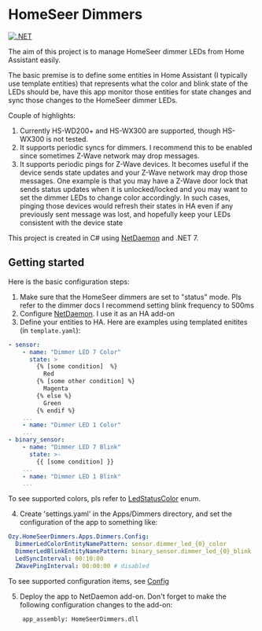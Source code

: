 # HomeSeer Dimmers

[![.NET](https://github.com/yavuzozge/HomeSeerDimmers/actions/workflows/dotnet.yml/badge.svg)](https://github.com/yavuzozge/HomeSeerDimmers/actions/workflows/dotnet.yml)

The aim of this project is to manage HomeSeer dimmer LEDs from Home Assistant easily.

The basic premise is to define some entities in Home Assistant (I typically use template entities) that represents what the color and blink state of the LEDs should be, 
have this app monitor those entities for state changes and sync those changes to the HomeSeer dimmer LEDs.

Couple of highlights:
1. Currently HS-WD200+ and HS-WX300 are supported, though HS-WX300 is not tested.
2. It supports periodic syncs for dimmers. I recommend this to be enabled since sometimes Z-Wave network may drop messages.
3. It supports periodic pings for Z-Wave devices. It becomes useful if the device sends state updates and your Z-Wave network may drop those messages. One example is that you may have a Z-Wave door lock that sends status updates when it is unlocked/locked and you may want to set the dimmer LEDs to change color accordingly. In such cases, pinging those devices would refresh their states in HA even if any previously sent message was lost, and hopefully keep your LEDs consistent with the device state  

This project is created in C# using [NetDaemon](https://netdaemon.xyz/) and .NET 7.

## Getting started

Here is the basic configuration steps:
1. Make sure that the HomeSeer dimmers are set to "status" mode. Pls refer to the dimmer docs  I recommend setting blink frequency to 500ms
2. Configure [NetDaemon](https://netdaemon.xyz/). I use it as an HA add-on
3. Define your entities to HA. Here are examples using templated enitites (in `template.yaml`):
```YAML
- sensor:
    - name: "Dimmer LED 7 Color"
      state: >
        {% [some condition]  %}
          Red
        {% [some other condition] %}
          Magenta
        {% else %}
          Green
        {% endif %}
    ...
    - name: "Dimmer LED 1 Color"
    ...
- binary_sensor:
    - name: "Dimmer LED 7 Blink"
      state: >-
        {{ [some condition] }}
    ...
    - name: "Dimmer LED 1 Blink"
    ...
```
To see supported colors, pls refer to [LedStatusColor](Apps/Dimmers/LedStatusColor.cs) enum.

4. Create 'settings.yaml' in the Apps/Dimmers directory, and set the configuration of the app to something like:
```YAML
Ozy.HomeSeerDimmers.Apps.Dimmers.Config:
  DimmerLedColorEntityNamePattern: sensor.dimmer_led_{0}_color
  DimmerLedBlinkEntityNamePattern: binary_sensor.dimmer_led_{0}_blink
  LedSyncInterval: 00:10:00
  ZWavePingInterval: 00:00:00 # disabled
```
To see supported configuration items, see [Config](Apps/Dimmers/Config.cs)

5. Deploy the app to NetDaemon add-on. Don't forget to make the following configuration changes to the add-on:
```
    app_assembly: HomeSeerDimmers.dll
```
